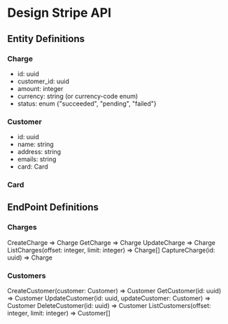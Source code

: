 # Design Stripe API

## Entity Definitions

### Charge

- id: uuid
- customer_id: uuid
- amount: integer
- currency: string (or currency-code enum)
- status: enum {"succeeded", "pending", "failed"}

### Customer

- id: uuid
- name: string
- address: string
- emails: string
- card: Card

### Card

## EndPoint Definitions

### Charges

CreateCharge
=> Charge
GetCharge
=> Charge
UpdateCharge
=> Charge
ListCharges(offset: integer, limit: integer)
=> Charge[]
CaptureCharge(id: uuid)
=> Charge

### Customers

CreateCustomer(customer: Customer)
=> Customer
GetCustomer(id: uuid)
=> Customer
UpdateCustomer(id: uuid, updateCustomer: Customer)
=> Customer
DeleteCustomer(id: uuid)
=> Customer
ListCustomers(offset: integer, limit: integer)
=> Customer[]
